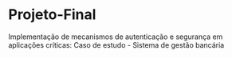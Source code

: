 # Projeto-Final
Implementação de mecanismos de autenticação e segurança em aplicações críticas: Caso de estudo - Sistema de gestão bancária
